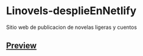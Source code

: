 # Linovels-desplieEnNetlify
Sitio web de publicacion de novelas ligeras y cuentos 
## [Preview](https://linovels.netlify.app "Preview del proyecto")
